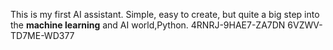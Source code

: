 This is my first AI assistant. Simple, easy to create, but quite a big step into the **machine learning**  and AI world,Python.
4RNRJ-9HAE7-ZA7DN
6VZWV-TD7ME-WD377
